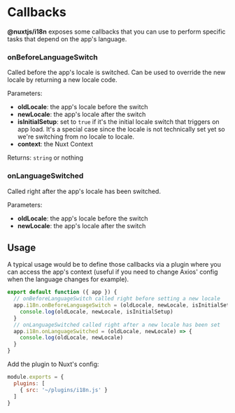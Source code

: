 # Callbacks

**@nuxtjs/i18n** exposes some callbacks that you can use to perform specific tasks that depend on the app's language.

### onBeforeLanguageSwitch

Called before the app's locale is switched. Can be used to override the new locale by returning a new locale code.

Parameters:

* **oldLocale**: the app's locale before the switch
* **newLocale**: the app's locale after the switch
* **isInitialSetup**: set to `true` if it's the initial locale switch that triggers on app load. It's a special case since the locale is not technically set yet so we're switching from no locale to locale.
* **context**: the Nuxt Context

Returns: `string` or nothing

### onLanguageSwitched

Called right after the app's locale has been switched.

Parameters:

* **oldLocale**: the app's locale before the switch
* **newLocale**: the app's locale after the switch

## Usage

A typical usage would be to define those callbacks via a plugin where you can access the app's context \(useful if you need to change Axios' config when the language changes for example\).

```js {}[/plugins/i18n.js]
export default function ({ app }) {
  // onBeforeLanguageSwitch called right before setting a new locale
  app.i18n.onBeforeLanguageSwitch = (oldLocale, newLocale, isInitialSetup, context) => {
    console.log(oldLocale, newLocale, isInitialSetup)
  }
  // onLanguageSwitched called right after a new locale has been set
  app.i18n.onLanguageSwitched = (oldLocale, newLocale) => {
    console.log(oldLocale, newLocale)
  }
}
```

Add the plugin to Nuxt's config:

```js {}[nuxt.config.js]
module.exports = {
  plugins: [
    { src: '~/plugins/i18n.js' }
  ]
}
```
